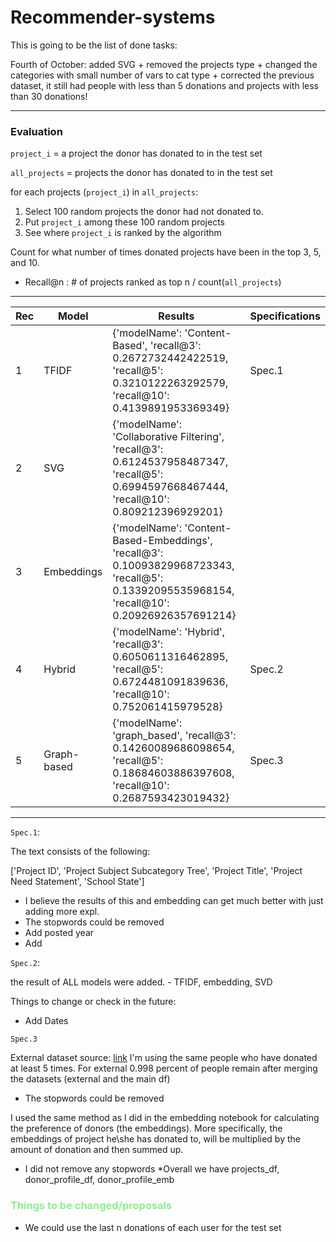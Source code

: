 # Recommender-systems

This is going to be the list of done tasks:

Fourth of October: added SVG + removed the projects type + changed the categories with small number of vars to cat type + corrected the previous dataset, it still had people with less than 5 donations and projects with less than 30 donations!



---
### Evaluation

`project_i` = a project the donor has donated to in the test set 

`all_projects` = projects the donor has donated to in the test set


for each projects (`project_i`) in `all_projects`:

1. Select 100 random projects the donor had not donated to.
2. Put `project_i` among these 100 random projects
3. See where `project_i` is ranked by the algorithm

Count for what number of times donated projects have been in the top 3, 5, and 10.

* Recall@n : # of projects ranked as top n / count(`all_projects`) 
---

| Rec | Model  | Results | Specifications |
| -- | ------------- | ------------- | ------------- |
| 1 | TFIDF  | {'modelName': 'Content-Based', 'recall@3': 0.2672732442422519, 'recall@5': 0.3210122263292579, 'recall@10': 0.4139891953369349}  | Spec.1 |
| 2 | SVG  | {'modelName': 'Collaborative Filtering', 'recall@3': 0.6124537958487347, 'recall@5': 0.6994597668467444, 'recall@10': 0.809212396929201}  | |
| 3 | Embeddings  | {'modelName': 'Content-Based-Embeddings', 'recall@3': 0.10093829968723343, 'recall@5': 0.13392095535968154, 'recall@10': 0.20926926357691214} | |
| 4 | Hybrid  | {'modelName': 'Hybrid', 'recall@3': 0.6050611316462895, 'recall@5': 0.6724481091839636, 'recall@10': 0.752061415979528} | Spec.2 |
| 5 | Graph-based  | {'modelName': 'graph_based', 'recall@3': 0.14260089686098654, 'recall@5': 0.18684603886397608, 'recall@10': 0.2687593423019432} | Spec.3 |
---

`Spec.1`: 

The text consists of the following:

['Project ID', 'Project Subject Subcategory Tree', 'Project Title', 'Project Need Statement', 'School State']

* I believe the results of this and embedding can get much better with just adding more expl.
* The stopwords could be removed
* Add posted year
* Add <SEP>

`Spec.2`:

the result of ALL models were added. - TFIDF, embedding, SVD


Things to change or check in the future:
* Add Dates


`Spec.3`

External dataset source: [link](https://www.unitedstateszipcodes.org/zip-code-database/)
I'm using the same people who have donated at least 5 times.
For external 0.998 percent of people remain after merging the datasets (external and the main df)

* The stopwords could be removed

I used the same method as I did in the embedding notebook for calculating the preference of donors (the embeddings). More specifically, the embeddings of project he\she has donated to, will be multiplied by the amount of donation and then summed up.

* I did not remove any stopwords
*Overall we have projects_df, donor_profile_df, donor_profile_emb



### <span style="color:lightgreen">Things to be changed/proposals </span>
* We could use the last n donations of each user for the test set